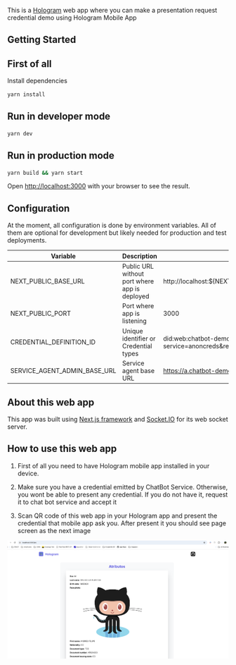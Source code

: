 This is a [Hologram](https://hologram.zone/) web app where you can make a presentation request credential demo using Hologram Mobile App

## Getting Started

## First of all

Install dependencies

```bash
yarn install
```

## Run in developer mode

```bash
yarn dev
```

## Run in production mode

```bash
yarn build && yarn start
```

Open [http://localhost:3000](http://localhost:3000) with your browser to see the result.

## Configuration

At the moment, all configuration is done by environment variables. All of them are optional for development
but likely needed for production and test deployments.

| Variable                     | Description                                   | Default value                                                                                                        |
| ---------------------------- | --------------------------------------------- | -------------------------------------------------------------------------------------------------------------------- |
| NEXT_PUBLIC_BASE_URL         | Public URL without port where app is deployed | http://localhost:${NEXT_PUBLIC_PORT}                                                                                 |
| NEXT_PUBLIC_PORT             | Port where app is listening                   | 3000                                                                                                                 |
| CREDENTIAL_DEFINITION_ID     | Unique identifier or Credential types         | did:web:chatbot-demo.dev.2060.io?service=anoncreds&relativeRef=/credDef/HngJhYMeTLTZNa5nJxDybmXDsV8J7G1fz2JFSs3jcouT |
| SERVICE_AGENT_ADMIN_BASE_URL | Service agent base URL                        | https://a.chatbot-demo.dev.2060.io                                                                                   |

## About this web app

This app was built using [Next.js framework](https://nextjs.org) and [Socket.IO](https://socket.io) for its web socket server.

## How to use this web app

1. First of all you need to have Hologram mobile app installed in your device.

2. Make sure you have a credential emitted by ChatBot Service. Otherwise, you wont be able to present any credential. If you do not have it, request it to chat bot service and accept it

3. Scan QR code of this web app in your Hologram app and present the credential that mobile app ask you. After present it you should see page screen as the next image

![Present credential image](public/images/presented.png)
